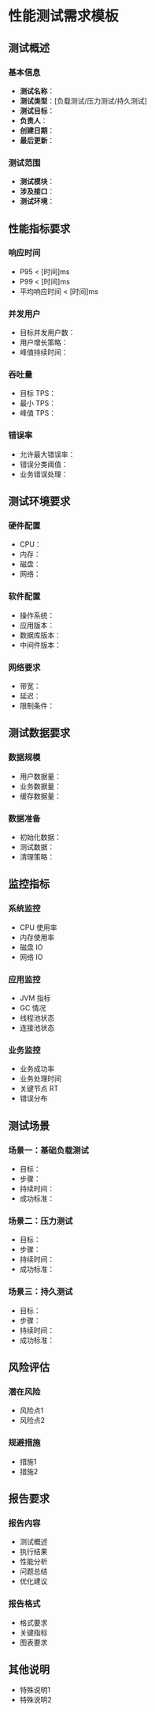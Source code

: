 # 性能测试需求模板

## 测试概述

### 基本信息
- **测试名称**：
- **测试类型**：[负载测试/压力测试/持久测试]
- **测试目标**：
- **负责人**：
- **创建日期**：
- **最后更新**：

### 测试范围
- **测试模块**：
- **涉及接口**：
- **测试环境**：

## 性能指标要求

### 响应时间
- P95 < [时间]ms
- P99 < [时间]ms
- 平均响应时间 < [时间]ms

### 并发用户
- 目标并发用户数：
- 用户增长策略：
- 峰值持续时间：

### 吞吐量
- 目标 TPS：
- 最小 TPS：
- 峰值 TPS：

### 错误率
- 允许最大错误率：
- 错误分类阈值：
- 业务错误处理：

## 测试环境要求

### 硬件配置
- CPU：
- 内存：
- 磁盘：
- 网络：

### 软件配置
- 操作系统：
- 应用版本：
- 数据库版本：
- 中间件版本：

### 网络要求
- 带宽：
- 延迟：
- 限制条件：

## 测试数据要求

### 数据规模
- 用户数据量：
- 业务数据量：
- 缓存数据量：

### 数据准备
- 初始化数据：
- 测试数据：
- 清理策略：

## 监控指标

### 系统监控
- CPU 使用率
- 内存使用率
- 磁盘 IO
- 网络 IO

### 应用监控
- JVM 指标
- GC 情况
- 线程池状态
- 连接池状态

### 业务监控
- 业务成功率
- 业务处理时间
- 关键节点 RT
- 错误分布

## 测试场景

### 场景一：基础负载测试
- 目标：
- 步骤：
- 持续时间：
- 成功标准：

### 场景二：压力测试
- 目标：
- 步骤：
- 持续时间：
- 成功标准：

### 场景三：持久测试
- 目标：
- 步骤：
- 持续时间：
- 成功标准：

## 风险评估

### 潜在风险
- 风险点1
- 风险点2

### 规避措施
- 措施1
- 措施2

## 报告要求

### 报告内容
- 测试概述
- 执行结果
- 性能分析
- 问题总结
- 优化建议

### 报告格式
- 格式要求
- 关键指标
- 图表要求

## 其他说明
- 特殊说明1
- 特殊说明2 